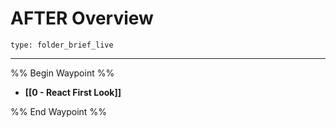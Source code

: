 # AFTER Overview
 
```ccard
type: folder_brief_live
```
 
---

%% Begin Waypoint %%
- **[[0 - React First Look]]**

%% End Waypoint %%